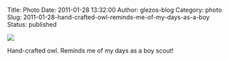 Title: Photo
Date: 2011-01-28 13:32:00
Author: glezos-blog
Category: photo
Slug: 2011-01-28-hand-crafted-owl-reminds-me-of-my-days-as-a-boy
Status: published

![](http://41.media.tumblr.com/tumblr_lfr56jwa8H1qaawg5o1_1280.jpg)

Hand-crafted owl. Reminds me of my days as a boy scout!
